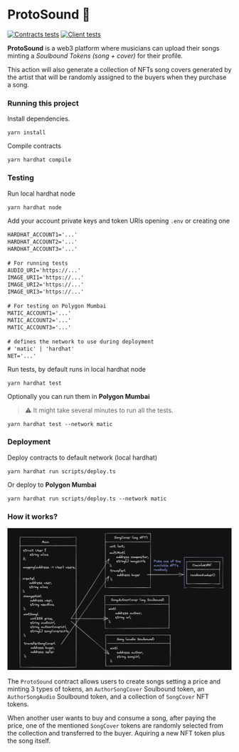 # ProtoSound 🎵
[![Contracts tests](https://github.com/MCarlomagno/ProtoSound/actions/workflows/contracts.yml/badge.svg)](https://github.com/MCarlomagno/ProtoSound/actions/workflows/contracts.yml)
[![Client tests](https://github.com/MCarlomagno/ProtoSound/actions/workflows/client.yml/badge.svg)](https://github.com/MCarlomagno/ProtoSound/actions/workflows/client.yml)

**ProtoSound** is a web3 platform where musicians can upload their songs minting a *Soulbound Tokens (song + cover)* for their profile.

This action will also generate a collection of NFTs song covers generated by the artist that will be randomly assigned to the buyers when they purchase a song.

### Running this project

Install dependencies.

```shell
yarn install
```

Compile contracts

```shell
yarn hardhat compile
```

### Testing

Run local hardhat node

```shell
yarn hardhat node
```

Add your account private keys and token URIs opening `.env` or creating one

```shell
HARDHAT_ACCOUNT1='...'
HARDHAT_ACCOUNT2='...'
HARDHAT_ACCOUNT3='...'

# For running tests
AUDIO_URI='https://...'
IMAGE_URI1='https://...'
IMAGE_URI2='https://...'
IMAGE_URI3='https://...'

# For testing on Polygon Mumbai
MATIC_ACCOUNT1='...'
MATIC_ACCOUNT2='...'
MATIC_ACCOUNT3='...'

# defines the network to use during deployment
# 'matic' | 'hardhat'
NET='...'
```

Run tests, by default runs in local hardhat node

```shell
yarn hardhat test
```

Optionally you can run them in **Polygon Mumbai**
> :warning: It might take several minutes to run all the tests.

```shell
yarn hardhat test --network matic
```

### Deployment

Deploy contracts to default network (local hardhat)

```shell
yarn hardhat run scripts/deploy.ts 
```

Or deploy to **Polygon Mumbai** 

```shell
yarn hardhat run scripts/deploy.ts --network matic
```

### How it works?

<div align="center">
<img src="https://raw.githubusercontent.com/MCarlomagno/ProtoSound/main/docs/contracts.png" alt="Contracts"/>
</div>

The `ProtoSound` contract allows users to create songs setting a price and minting 3 types of tokens, an `AuthorSongCover` Soulbound token, an `AuthorSongAudio` Soulbound token, and a collection of `SongCover` NFT tokens. 

When another user wants to buy and consume a song, after paying the price, one of the mentioned `SongCover` tokens are randomly selected from the collection and transferred to the buyer. Aquiring a new NFT token plus the song itself.
